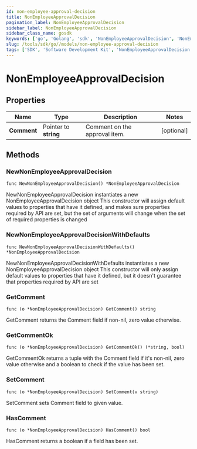 ```yaml
---
id: non-employee-approval-decision
title: NonEmployeeApprovalDecision
pagination_label: NonEmployeeApprovalDecision
sidebar_label: NonEmployeeApprovalDecision
sidebar_class_name: gosdk
keywords: ['go', 'Golang', 'sdk', 'NonEmployeeApprovalDecision', 'NonEmployeeApprovalDecision'] 
slug: /tools/sdk/go//models/non-employee-approval-decision
tags: ['SDK', 'Software Development Kit', 'NonEmployeeApprovalDecision', 'NonEmployeeApprovalDecision']
---
```


# NonEmployeeApprovalDecision

## Properties

Name | Type | Description | Notes
------------ | ------------- | ------------- | -------------
**Comment** | Pointer to **string** | Comment on the approval item. | [optional] 

## Methods

### NewNonEmployeeApprovalDecision

`func NewNonEmployeeApprovalDecision() *NonEmployeeApprovalDecision`

NewNonEmployeeApprovalDecision instantiates a new NonEmployeeApprovalDecision object
This constructor will assign default values to properties that have it defined,
and makes sure properties required by API are set, but the set of arguments
will change when the set of required properties is changed

### NewNonEmployeeApprovalDecisionWithDefaults

`func NewNonEmployeeApprovalDecisionWithDefaults() *NonEmployeeApprovalDecision`

NewNonEmployeeApprovalDecisionWithDefaults instantiates a new NonEmployeeApprovalDecision object
This constructor will only assign default values to properties that have it defined,
but it doesn't guarantee that properties required by API are set

### GetComment

`func (o *NonEmployeeApprovalDecision) GetComment() string`

GetComment returns the Comment field if non-nil, zero value otherwise.

### GetCommentOk

`func (o *NonEmployeeApprovalDecision) GetCommentOk() (*string, bool)`

GetCommentOk returns a tuple with the Comment field if it's non-nil, zero value otherwise
and a boolean to check if the value has been set.

### SetComment

`func (o *NonEmployeeApprovalDecision) SetComment(v string)`

SetComment sets Comment field to given value.

### HasComment

`func (o *NonEmployeeApprovalDecision) HasComment() bool`

HasComment returns a boolean if a field has been set.


